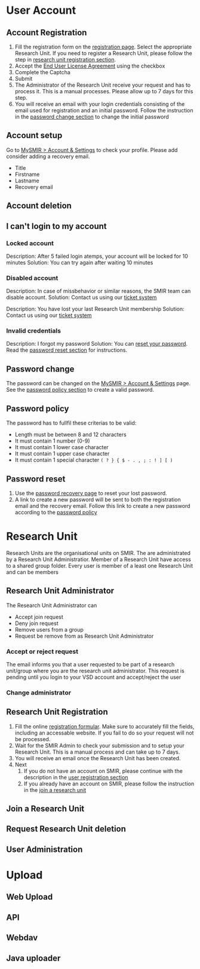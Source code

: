 # User Account

## Account Registration
1. Fill the registration form on the [registration page](https://www.smir.ch/Account/Register). Select the appropriate Research Unit. If you need to register a Research Unit, please follow the step in [research unit registration section](#research-unit-registration).
2. Accept the [End User License Agreement](https://www.smir.ch/Home/TermsAndConditions) using the checkbox
3. Complete the Captcha
4. Submit 
5. The Administrator of the Research Unit receive your request and has to process it. This is a manual processes. Please allow up to 7 days for this step. 
6. You will receive an email with your login credentials consisting of the email used for registration and an initial password. Follow the instruction in the [password change section](#password-change) to change the initial password

## Account setup

Go to [MySMIR > Account & Settings](https://www.smir.ch/MySMIR/Profile) to check your profile. Please add consider adding a recovery email.

- Title
- Firstname
- Lastname
- Recovery email

## Account deletion



## I can't login to my account

### Locked account

Description:    After 5 failed login atemps, your account will be locked for 10 minutes 
Solution:    You can try again after waiting 10 minutes

### Disabled account

Description:  In case of missbehavior or similar reasons, the SMIR team can disable account. 
Solution:  Contact us using our [ticket system](https://www.smir.ch/support)

Description: You have lost your last Research Unit membership 
Solution:  Contact us using our [ticket system](https://www.smir.ch/support)

### Invalid credentials

Description: I forgot my password 
Solution:  You can [reset your password](https://www.smir.ch/Account/LostPassword). Read the [password reset section](#password-reset) for instructions.



## Password change

The password can be changed on the [MySMIR > Account & Settings](https://www.smir.ch/MySMIR/Profile) page. See the [password policy section](#password-policy) to create a valid password.



## Password policy
The password has to fullfil these criterias to be valid:

- Length must be between 8 and 12 characters
- It must contain 1 number (0-9)
- It must contain 1 lower case character
- It must contain 1 upper case character
- It must contain 1 special character `( ? } { $ - . , ; : ! ] [ )`


## Password reset

1. Use the [password recovery page](https://www.smir.ch/Account/LostPassword) to reset your lost password.
2. A link to create a new password will be sent to both the registration email and the recovery email. Follow this link to create a new password according to the [password policy](#password-policy)

# Research Unit 

Research Units are the organisational units on SMIR. The are administrated by a Research Unit Administratior. Member of a Research Unit have access to a shared group folder. Every user is member of a least one Research Unit and can be members

## Research Unit Administrator

The Research Unit Administrator can
- Accept join request
- Deny join request
- Remove users from a group
- Request be remove from as Research Unit Administrator 

### Accept or reject request

The email informs you that a user requested to be part of a research 
unit/group where you are the research unit administrator. This request 
is pending until you login to your VSD account and accept/reject the 
user 

### Change administrator

## Research Unit Registration

1. Fill the online [registration formular](https://podio.com/webforms/7358442/593063). Make sure to accurately fill the fields, including an accessable website. If you fail to do so your request will not be processed.
2. Wait for the SMIR Admin to check your submission and to setup your Research Unit. This is a manual process and can take up to 7 days.
3. You will receive an email once the Research Unit has been created.
4. Next
   1. If you do not have an account on SMIR, please continue with the description in the [user registration section](#account-registration)
   2. If you already have an account on SMIR, please follow the instruction in the [join a research unit](#join-a-research-unit)

## Join a Research Unit

## Request Research Unit deletion

## User Administration




# Upload

## Web Upload

## API

## Webdav

## Java uploader

